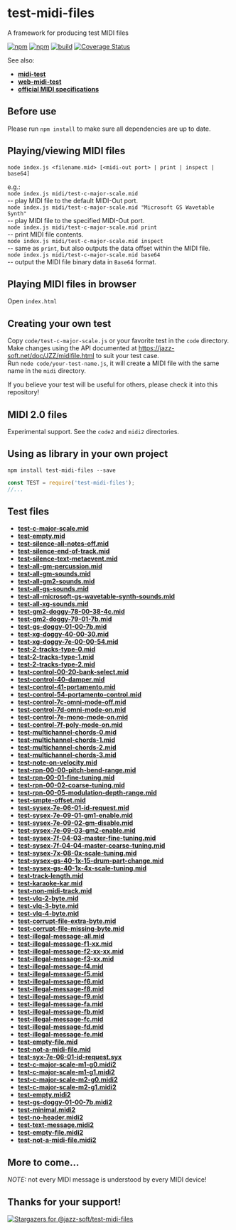 # test-midi-files
A framework for producing test MIDI files

[![npm](https://img.shields.io/npm/v/test-midi-files.svg)](https://www.npmjs.com/package/test-midi-files)
[![npm](https://img.shields.io/npm/dt/test-midi-files.svg)](https://www.npmjs.com/package/test-midi-files)
[![build](https://github.com/jazz-soft/test-midi-files/actions/workflows/build.yml/badge.svg)](https://github.com/jazz-soft/test-midi-files/actions)
[![Coverage Status](https://coveralls.io/repos/github/jazz-soft/test-midi-files/badge.svg?branch=main)](https://coveralls.io/github/jazz-soft/test-midi-files?branch=main)

See also:
- [**midi-test**](https://github.com/jazz-soft/midi-test)
- [**web-midi-test**](https://github.com/jazz-soft/web-midi-test)
- [**official MIDI specifications**](https://www.midi.org/specifications)

## Before use
Please run `npm install` to make sure all dependencies are up to date.

## Playing/viewing MIDI files
`node index.js <filename.mid> [<midi-out port> | print | inspect | base64]`

e.g.:  
`node index.js midi/test-c-major-scale.mid`  
-- play MIDI file to the default MIDI-Out port.  
`node index.js midi/test-c-major-scale.mid "Microsoft GS Wavetable Synth"`  
-- play MIDI file to the specified MIDI-Out port.  
`node index.js midi/test-c-major-scale.mid print`  
-- print MIDI file contents.  
`node index.js midi/test-c-major-scale.mid inspect`  
-- same as `print`, but also outputs the data offset within the MIDI file.  
`node index.js midi/test-c-major-scale.mid base64`  
-- output the MIDI file binary data in `Base64` format.

## Playing MIDI files in browser
Open `index.html`

## Creating your own test
Copy `code/test-c-major-scale.js` or your favorite test in the `code` directory.  
Make changes using the API documented at https://jazz-soft.net/doc/JZZ/midifile.html to suit your test case.  
Run `node code/your-test-name.js`, it will create a MIDI file with the same name in the `midi` directory.

If you believe your test will be useful for others, please check it into this repository!

## MIDI 2.0 files
Experimental support.
See the `code2` and `midi2` directories.

## Using as library in your own project
`npm install test-midi-files --save`  
```js
const TEST = require('test-midi-files');
//...
```

## Test files
- [**test-c-major-scale.mid**](https://github.com/jazz-soft/test-midi-files/raw/main/midi/test-c-major-scale.mid)
- [**test-empty.mid**](https://github.com/jazz-soft/test-midi-files/raw/main/midi/test-empty.mid)
- [**test-silence-all-notes-off.mid**](https://github.com/jazz-soft/test-midi-files/raw/main/midi/test-silence-all-notes-off.mid)
- [**test-silence-end-of-track.mid**](https://github.com/jazz-soft/test-midi-files/raw/main/midi/test-silence-end-of-track.mid)
- [**test-silence-text-metaevent.mid**](https://github.com/jazz-soft/test-midi-files/raw/main/midi/test-silence-text-metaevent.mid)
- [**test-all-gm-percussion.mid**](https://github.com/jazz-soft/test-midi-files/raw/main/midi/test-all-gm-percussion.mid)
- [**test-all-gm-sounds.mid**](https://github.com/jazz-soft/test-midi-files/raw/main/midi/test-all-gm-sounds.mid)
- [**test-all-gm2-sounds.mid**](https://github.com/jazz-soft/test-midi-files/raw/main/midi/test-all-gm2-sounds.mid)
- [**test-all-gs-sounds.mid**](https://github.com/jazz-soft/test-midi-files/raw/main/midi/test-all-gs-sounds.mid)
- [**test-all-microsoft-gs-wavetable-synth-sounds.mid**](https://github.com/jazz-soft/test-midi-files/raw/main/midi/test-all-microsoft-gs-wavetable-synth-sounds.mid)
- [**test-all-xg-sounds.mid**](https://github.com/jazz-soft/test-midi-files/raw/main/midi/test-all-xg-sounds.mid)
- [**test-gm2-doggy-78-00-38-4c.mid**](https://github.com/jazz-soft/test-midi-files/raw/main/midi/test-gm2-doggy-78-00-38-4c.mid)
- [**test-gm2-doggy-79-01-7b.mid**](https://github.com/jazz-soft/test-midi-files/raw/main/midi/test-gm2-doggy-79-01-7b.mid)
- [**test-gs-doggy-01-00-7b.mid**](https://github.com/jazz-soft/test-midi-files/raw/main/midi/test-gs-doggy-01-00-7b.mid)
- [**test-xg-doggy-40-00-30.mid**](https://github.com/jazz-soft/test-midi-files/raw/main/midi/test-xg-doggy-40-00-30.mid)
- [**test-xg-doggy-7e-00-00-54.mid**](https://github.com/jazz-soft/test-midi-files/raw/main/midi/test-xg-doggy-7e-00-00-54.mid)
- [**test-2-tracks-type-0.mid**](https://github.com/jazz-soft/test-midi-files/raw/main/midi/test-2-tracks-type-0.mid)
- [**test-2-tracks-type-1.mid**](https://github.com/jazz-soft/test-midi-files/raw/main/midi/test-2-tracks-type-1.mid)
- [**test-2-tracks-type-2.mid**](https://github.com/jazz-soft/test-midi-files/raw/main/midi/test-2-tracks-type-2.mid)
- [**test-control-00-20-bank-select.mid**](https://github.com/jazz-soft/test-midi-files/raw/main/midi/test-control-00-20-bank-select.mid)
- [**test-control-40-damper.mid**](https://github.com/jazz-soft/test-midi-files/raw/main/midi/test-control-40-damper.mid)
- [**test-control-41-portamento.mid**](https://github.com/jazz-soft/test-midi-files/raw/main/midi/test-control-41-portamento.mid)
- [**test-control-54-portamento-control.mid**](https://github.com/jazz-soft/test-midi-files/raw/main/midi/test-control-54-portamento-control.mid)
- [**test-control-7c-omni-mode-off.mid**](https://github.com/jazz-soft/test-midi-files/raw/main/midi/test-control-7c-omni-mode-off.mid)
- [**test-control-7d-omni-mode-on.mid**](https://github.com/jazz-soft/test-midi-files/raw/main/midi/test-control-7d-omni-mode-on.mid)
- [**test-control-7e-mono-mode-on.mid**](https://github.com/jazz-soft/test-midi-files/raw/main/midi/test-control-7e-mono-mode-on.mid)
- [**test-control-7f-poly-mode-on.mid**](https://github.com/jazz-soft/test-midi-files/raw/main/midi/test-control-7f-poly-mode-on.mid)
- [**test-multichannel-chords-0.mid**](https://github.com/jazz-soft/test-midi-files/raw/main/midi/test-multichannel-chords-0.mid)
- [**test-multichannel-chords-1.mid**](https://github.com/jazz-soft/test-midi-files/raw/main/midi/test-multichannel-chords-1.mid)
- [**test-multichannel-chords-2.mid**](https://github.com/jazz-soft/test-midi-files/raw/main/midi/test-multichannel-chords-2.mid)
- [**test-multichannel-chords-3.mid**](https://github.com/jazz-soft/test-midi-files/raw/main/midi/test-multichannel-chords-3.mid)
- [**test-note-on-velocity.mid**](https://github.com/jazz-soft/test-midi-files/raw/main/midi/test-note-on-velocity.mid)
- [**test-rpn-00-00-pitch-bend-range.mid**](https://github.com/jazz-soft/test-midi-files/raw/main/midi/test-rpn-00-00-pitch-bend-range.mid)
- [**test-rpn-00-01-fine-tuning.mid**](https://github.com/jazz-soft/test-midi-files/raw/main/midi/test-rpn-00-01-fine-tuning.mid)
- [**test-rpn-00-02-coarse-tuning.mid**](https://github.com/jazz-soft/test-midi-files/raw/main/midi/test-rpn-00-02-coarse-tuning.mid)
- [**test-rpn-00-05-modulation-depth-range.mid**](https://github.com/jazz-soft/test-midi-files/raw/main/midi/test-rpn-00-05-modulation-depth-range.mid)
- [**test-smpte-offset.mid**](https://github.com/jazz-soft/test-midi-files/raw/main/midi/test-smpte-offset.mid)
- [**test-sysex-7e-06-01-id-request.mid**](https://github.com/jazz-soft/test-midi-files/raw/main/midi/test-sysex-7e-06-01-id-request.mid)
- [**test-sysex-7e-09-01-gm1-enable.mid**](https://github.com/jazz-soft/test-midi-files/raw/main/midi/test-sysex-7e-09-01-gm1-enable.mid)
- [**test-sysex-7e-09-02-gm-disable.mid**](https://github.com/jazz-soft/test-midi-files/raw/main/midi/test-sysex-7e-09-02-gm-disable.mid)
- [**test-sysex-7e-09-03-gm2-enable.mid**](https://github.com/jazz-soft/test-midi-files/raw/main/midi/test-sysex-7e-09-03-gm2-enable.mid)
- [**test-sysex-7f-04-03-master-fine-tuning.mid**](https://github.com/jazz-soft/test-midi-files/raw/main/midi/test-sysex-7f-04-03-master-fine-tuning.mid)
- [**test-sysex-7f-04-04-master-coarse-tuning.mid**](https://github.com/jazz-soft/test-midi-files/raw/main/midi/test-sysex-7f-04-04-master-coarse-tuning.mid)
- [**test-sysex-7x-08-0x-scale-tuning.mid**](https://github.com/jazz-soft/test-midi-files/raw/main/midi/test-sysex-7x-08-0x-scale-tuning.mid)
- [**test-sysex-gs-40-1x-15-drum-part-change.mid**](https://github.com/jazz-soft/test-midi-files/raw/main/midi/test-sysex-gs-40-1x-15-drum-part-change.mid)
- [**test-sysex-gs-40-1x-4x-scale-tuning.mid**](https://github.com/jazz-soft/test-midi-files/raw/main/midi/test-sysex-gs-40-1x-4x-scale-tuning.mid)
- [**test-track-length.mid**](https://github.com/jazz-soft/test-midi-files/raw/main/midi/test-track-length.mid)
- [**test-karaoke-kar.mid**](https://github.com/jazz-soft/test-midi-files/raw/main/midi/test-karaoke-kar.mid)
- [**test-non-midi-track.mid**](https://github.com/jazz-soft/test-midi-files/raw/main/midi/test-non-midi-track.mid)
- [**test-vlq-2-byte.mid**](https://github.com/jazz-soft/test-midi-files/raw/main/midi/test-vlq-2-byte.mid)
- [**test-vlq-3-byte.mid**](https://github.com/jazz-soft/test-midi-files/raw/main/midi/test-vlq-3-byte.mid)
- [**test-vlq-4-byte.mid**](https://github.com/jazz-soft/test-midi-files/raw/main/midi/test-vlq-4-byte.mid)
- [**test-corrupt-file-extra-byte.mid**](https://github.com/jazz-soft/test-midi-files/raw/main/midi/test-corrupt-file-extra-byte.mid)
- [**test-corrupt-file-missing-byte.mid**](https://github.com/jazz-soft/test-midi-files/raw/main/midi/test-corrupt-file-missing-byte.mid)
- [**test-illegal-message-all.mid**](https://github.com/jazz-soft/test-midi-files/raw/main/midi/test-illegal-message-all.mid)
- [**test-illegal-message-f1-xx.mid**](https://github.com/jazz-soft/test-midi-files/raw/main/midi/test-illegal-message-f1-xx.mid)
- [**test-illegal-message-f2-xx-xx.mid**](https://github.com/jazz-soft/test-midi-files/raw/main/midi/test-illegal-message-f2-xx-xx.mid)
- [**test-illegal-message-f3-xx.mid**](https://github.com/jazz-soft/test-midi-files/raw/main/midi/test-illegal-message-f3-xx.mid)
- [**test-illegal-message-f4.mid**](https://github.com/jazz-soft/test-midi-files/raw/main/midi/test-illegal-message-f4.mid)
- [**test-illegal-message-f5.mid**](https://github.com/jazz-soft/test-midi-files/raw/main/midi/test-illegal-message-f5.mid)
- [**test-illegal-message-f6.mid**](https://github.com/jazz-soft/test-midi-files/raw/main/midi/test-illegal-message-f6.mid)
- [**test-illegal-message-f8.mid**](https://github.com/jazz-soft/test-midi-files/raw/main/midi/test-illegal-message-f8.mid)
- [**test-illegal-message-f9.mid**](https://github.com/jazz-soft/test-midi-files/raw/main/midi/test-illegal-message-f9.mid)
- [**test-illegal-message-fa.mid**](https://github.com/jazz-soft/test-midi-files/raw/main/midi/test-illegal-message-fa.mid)
- [**test-illegal-message-fb.mid**](https://github.com/jazz-soft/test-midi-files/raw/main/midi/test-illegal-message-fb.mid)
- [**test-illegal-message-fc.mid**](https://github.com/jazz-soft/test-midi-files/raw/main/midi/test-illegal-message-fc.mid)
- [**test-illegal-message-fd.mid**](https://github.com/jazz-soft/test-midi-files/raw/main/midi/test-illegal-message-fd.mid)
- [**test-illegal-message-fe.mid**](https://github.com/jazz-soft/test-midi-files/raw/main/midi/test-illegal-message-fe.mid)
- [**test-empty-file.mid**](https://github.com/jazz-soft/test-midi-files/raw/main/midi/test-empty-file.mid)
- [**test-not-a-midi-file.mid**](https://github.com/jazz-soft/test-midi-files/raw/main/midi/test-not-a-midi-file.mid)
- [**test-syx-7e-06-01-id-request.syx**](https://github.com/jazz-soft/test-midi-files/raw/main/midi/test-syx-7e-06-01-id-request.syx)
- [**test-c-major-scale-m1-g0.midi2**](https://github.com/jazz-soft/test-midi-files/raw/main/midi2/test-c-major-scale-m1-g0.midi2)
- [**test-c-major-scale-m1-g1.midi2**](https://github.com/jazz-soft/test-midi-files/raw/main/midi2/test-c-major-scale-m1-g1.midi2)
- [**test-c-major-scale-m2-g0.midi2**](https://github.com/jazz-soft/test-midi-files/raw/main/midi2/test-c-major-scale-m2-g0.midi2)
- [**test-c-major-scale-m2-g1.midi2**](https://github.com/jazz-soft/test-midi-files/raw/main/midi2/test-c-major-scale-m2-g1.midi2)
- [**test-empty.midi2**](https://github.com/jazz-soft/test-midi-files/raw/main/midi2/test-empty.midi2)
- [**test-gs-doggy-01-00-7b.midi2**](https://github.com/jazz-soft/test-midi-files/raw/main/midi2/test-gs-doggy-01-00-7b.midi2)
- [**test-minimal.midi2**](https://github.com/jazz-soft/test-midi-files/raw/main/midi2/test-minimal.midi2)
- [**test-no-header.midi2**](https://github.com/jazz-soft/test-midi-files/raw/main/midi2/test-no-header.midi2)
- [**test-text-message.midi2**](https://github.com/jazz-soft/test-midi-files/raw/main/midi2/test-text-message.midi2)
- [**test-empty-file.midi2**](https://github.com/jazz-soft/test-midi-files/raw/main/midi2/test-empty-file.midi2)
- [**test-not-a-midi-file.midi2**](https://github.com/jazz-soft/test-midi-files/raw/main/midi2/test-not-a-midi-file.midi2)
## More to come...
*NOTE:* not every MIDI message is understood by every MIDI device!

## Thanks for your support!
[![Stargazers for @jazz-soft/test-midi-files](https://reporoster.com/stars/jazz-soft/test-midi-files)](https://github.com/jazz-soft/test-midi-files/stargazers)
